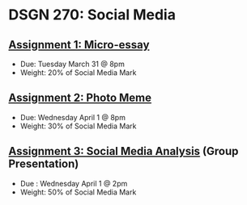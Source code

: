 # DSGN 270: Social Media
## [Assignment 1: Micro-essay](assignment-1/README.md)
- Due: Tuesday March 31 @ 8pm
- Weight: 20% of Social Media Mark

## [Assignment 2: Photo Meme](assignment-2/README.md)
- Due: Wednesday April 1 @ 8pm
- Weight: 30% of Social Media Mark

## [Assignment 3: Social Media Analysis](assignment-3/README.md) (Group Presentation)
- Due : Wednesday April 1 @ 2pm
- Weight: 50% of Social Media Mark